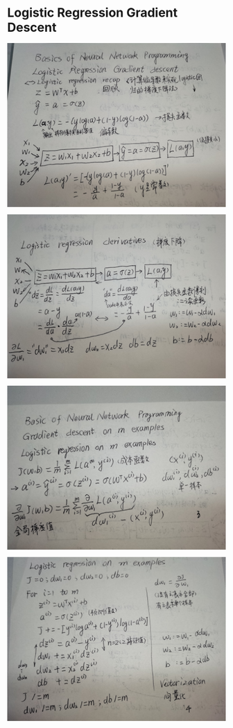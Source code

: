  # Logistic Regression Gradient Descent
 
 ![逻辑回归回顾](./image/logistic%20regression1.jpg)
 
 ![逻辑回归梯度下降计算法](./image/logistic%20regression%20derivartives.jpg)
 
 ![m个样例的逻辑回归1](./image/logistic%20regression%20on%20m%20example1.jpg)
 
 ![m个样例的逻辑回归2](./image/logistic%20regression%20on%20m%20example2.jpg)
 
 
 